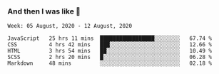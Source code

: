  ### And then I was like 🥱
<!--
**Mat2ja/Mat2ja** is a ✨ _special_ ✨ repository because its `README.md` (this file) appears on your GitHub profile.

Here are some ideas to get you started:

- 🔭 I’m currently working on ...
- 🌱 I’m currently learning ...
- 👯 I’m looking to collaborate on ...
- 🤔 I’m looking for help with ...
- 💬 Ask me about ...
- 📫 How to reach me: ...
- 😄 Pronouns: ...
- ⚡ Fun fact: ...
-->

<!--START_SECTION:waka-->
```text
Week: 05 August, 2020 - 12 August, 2020

JavaScript   25 hrs 11 mins  █████████████████░░░░░░░░   67.74 % 
CSS          4 hrs 42 mins   ███░░░░░░░░░░░░░░░░░░░░░░   12.66 % 
HTML         3 hrs 54 mins   ██░░░░░░░░░░░░░░░░░░░░░░░   10.49 % 
SCSS         2 hrs 20 mins   █░░░░░░░░░░░░░░░░░░░░░░░░   06.28 % 
Markdown     48 mins         ░░░░░░░░░░░░░░░░░░░░░░░░░   02.18 %
```
<!--END_SECTION:waka-->
